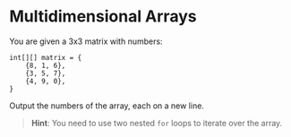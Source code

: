 # Multidimensional Arrays

You are given a 3x3 matrix with numbers:
```
int[][] matrix = {
	{8, 1, 6},
	{3, 5, 7},
	{4, 9, 0},
} 
```
Output the numbers of the array, each on a new line.

>**Hint**: You need to use two nested `for` loops to iterate over the array.
